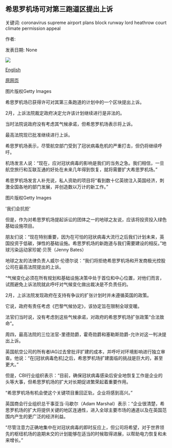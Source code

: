 ## 希思罗机场可对第三跑道区提出上诉

关键词: coronavirus supreme airport plans block runway lord heathrow court climate permission appeal

作者: 

发表日期: None

![](https://ichef.bbci.co.uk/news/1024/branded_news/0627/production/_111057510_heathrow.jpg)

[English](Heathrow%20can%20appeal%20against%20third%20runway%20block.md)

[原网页](https://www.bbc.com/news/business-52556421)

图片版权Getty Images

希思罗机场已获得许可对其第三条跑道的计划中的一个区块提出上诉。

2月，上诉法院裁定政府决定允许该计划继续进行是非法的。

当时法院说政府没有考虑其气候承诺，但希思罗机场表示将上诉。

最高法院现已批准继续进行上诉。

希思罗机场表示，尽管航空部门受到了冠状病毒危机的严重打击，但仍将继续呼吁。

机场发言人说：“现在，应对冠状病毒的影响是我们的当务之急。我们相信，一旦航空旅行和互联互通的好处在未来几年得到恢复，就将需要扩大希思罗机场。”

希思罗机场发言人补充说，私人资助的项目将“看到数十亿英镑注入英国经济，刺激全国各地的部门发展，并创造数以万计的新工作。”

图片版权Getty Images

'我们会抗拒'

但是，作为对希思罗机场提起诉讼的团体之一的地球之友说，应该将投资投入绿色基础设施项目。

朋友们说：“现在特别重要，因为在可怕的冠状病毒大流行之后我们计划未来，英国投资于低碳，弹性的基础设施。希思罗机场的新跑道与我们需要建设的相反。”地球污染运动家珍妮·贝茨（Jenny Bates）

地球之友的法律负责人威尔·伦德尔说：“我们将拒绝希思罗机场和开发商极光控股公司在最高法院提出的上诉。

“气候变化必须在所有规划和基础设施决策中处于首位和中心位置，对他们而言，试图避免上诉法院就此呼吁对气候变化做出裁决是不负责任的。

2月，上诉法院发现政府在支持有争议的扩张计划时并未遵循英国的政策。

它说，政府有责任考虑《巴黎气候协定》，该协定旨在限制全球变暖。

法官们当时说，没有考虑到这些气候承诺，对政府的希思罗机场扩张政策“合法致命”。

周四，最高法院的三位法官-里德勋爵，霍奇勋爵和塞勒斯勋爵-允许对这一判决提出上诉。

英国航空公司的所有者IAG过去曾批评扩建的成本，并呼吁对环境影响进行独立审查。他说：“在[冠状病毒危机]之后，希思罗机场扩建面临的挑战是巨大的，甚至更大。”

但是，CBI行业组织表示：“目前，确保冠状病毒感染后安全地恢复工作是企业的头等大事，但希思罗机场的扩大对长期促进繁荣起着重要作用。

“希思罗机场有机会使这个关键项目重回正轨，企业将感到高兴。”

英国商会行业组织总干事亚当·马歇尔（Adam Marshal）表示：“企业很清楚，希思罗机场的扩大将提供关键的地区连通性，进入全球主要市场的通道以及在英国范围内产生的更广泛的经济利益。

“尽管注意力正确地集中在对冠状病毒的即时反应上，但公司将希望，对于世界领先的枢纽机场的逾期未交的计划能够在适当的时候取得进展，以帮助电力恢复和未来增长。”